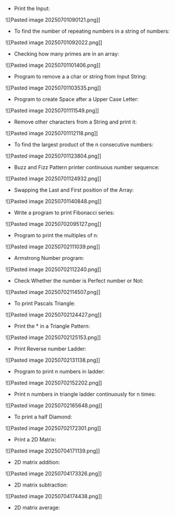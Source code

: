 - Print the Input:

![[Pasted image 20250701090121.png]]

- To find the number of repeating numbers in a string of numbers:

![[Pasted image 20250701092022.png]]

- Checking how many primes are in an array:

![[Pasted image 20250701101406.png]]

- Program to remove a a char or string from  Input String:

![[Pasted image 20250701103535.png]]

- Program to create Space after a Upper Case Letter:

![[Pasted image 20250701111549.png]]

- Remove other characters from a String and print it:

![[Pasted image 20250701112118.png]]

- To find the largest product of the n consecutive numbers:

![[Pasted image 20250701123804.png]]

- Buzz and Fizz Pattern printer continuous number sequence:

![[Pasted image 20250701124932.png]]

- Swapping the Last and First position of the Array:
 
![[Pasted image 20250701140848.png]]

- Write a program to print Fibonacci series:

![[Pasted image 20250702095127.png]]

- Program to print the multiples of n:

![[Pasted image 20250702111039.png]]

- Armstrong Number program:

![[Pasted image 20250702112240.png]]

- Check  Whether the number is Perfect number or Not:

![[Pasted image 20250702114507.png]]

- To print Pascals Triangle:

![[Pasted image 20250702124427.png]]

- Print the * in a Triangle Pattern:

![[Pasted image 20250702125153.png]]


- Print Reverse number Ladder:

![[Pasted image 20250702131138.png]]

- Program to print n numbers in ladder:

![[Pasted image 20250702152202.png]]

- Print n numbers in  triangle ladder continuously for n times: 

![[Pasted image 20250702165648.png]]

- To print a half Diamond:

![[Pasted image 20250702172301.png]]

- Print a 2D Matrix:

![[Pasted image 20250704171139.png]]

- 2D matrix addition:

![[Pasted image 20250704173326.png]]

- 2D matrix subtraction:

![[Pasted image 20250704174438.png]]

- 2D matrix average:
